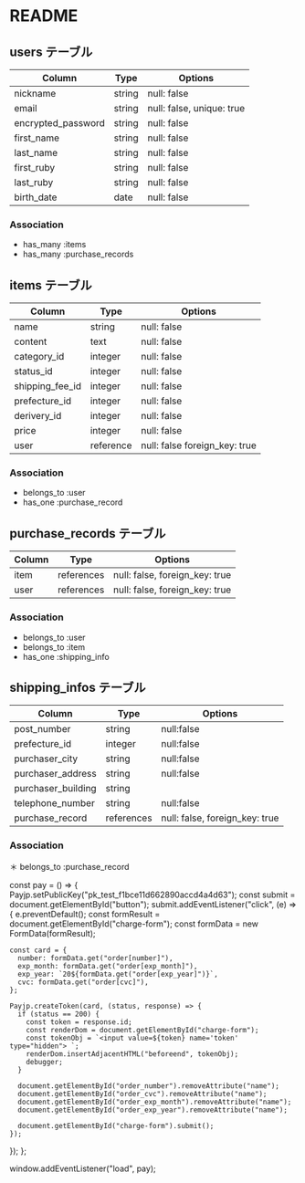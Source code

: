 # README

## users テーブル

| Column             | Type   | Options                   |
| ------------------ | ------ | ------------------------- |
| nickname           | string | null: false               |
| email              | string | null: false, unique: true |
| encrypted_password | string | null: false               |
| first_name         | string | null: false               |
| last_name          | string | null: false               |
| first_ruby         | string | null: false               |
| last_ruby          | string | null: false               |
| birth_date         | date   | null: false               |

### Association

* has_many :items
* has_many :purchase_records

## items テーブル
| Column          | Type       | Options                        |
| --------------- | ---------- | ------------------------------ |
| name            | string     | null: false                    |
| content         | text       | null: false                    |
| category_id     | integer    | null: false                    |
| status_id       | integer    | null: false                    |
| shipping_fee_id | integer    | null: false                    |
| prefecture_id   | integer    | null: false                    |
| derivery_id     | integer    | null: false                    |
| price           | integer    | null: false                    |
| user            | reference  | null: false foreign_key: true  |

### Association

* belongs_to :user
* has_one :purchase_record


## purchase_records テーブル
| Column     | Type       | Options                        |
| ---------- | ---------- | ------------------------------ |
| item       | references | null: false, foreign_key: true |
| user       | references | null: false, foreign_key: true |

### Association

* belongs_to :user
* belongs_to :item
* has_one :shipping_info


## shipping_infos テーブル

| Column              | Type       | Options                        |
| ------------------- | ---------- | ------------------------------ |
| post_number         | string     | null:false                     |
| prefecture_id       | integer    | null:false                     |
| purchaser_city      | string     | null:false                     |
| purchaser_address   | string     | null:false                     |
| purchaser_building  | string     |                                |
| telephone_number    | string     | null:false                     |
| purchase_record     | references | null: false, foreign_key: true |

### Association

＊ belongs_to :purchase_record

const pay = () => {
  Payjp.setPublicKey("pk_test_f1bce11d662890accd4a4d63");
  const submit = document.getElementById("button");
  submit.addEventListener("click", (e) => {
    e.preventDefault();
    const formResult = document.getElementById("charge-form");
    const formData = new FormData(formResult);

    const card = {
      number: formData.get("order[number]"),
      exp_month: formData.get("order[exp_month]"),
      exp_year: `20${formData.get("order[exp_year]")}`,
      cvc: formData.get("order[cvc]"),
    };

    Payjp.createToken(card, (status, response) => {
      if (status == 200) {
        const token = response.id;
        const renderDom = document.getElementById("charge-form");
        const tokenObj = `<input value=${token} name='token' type="hidden"> `;
        renderDom.insertAdjacentHTML("beforeend", tokenObj);
        debugger;
      }

      document.getElementById("order_number").removeAttribute("name");
      document.getElementById("order_cvc").removeAttribute("name");
      document.getElementById("order_exp_month").removeAttribute("name");
      document.getElementById("order_exp_year").removeAttribute("name");

      document.getElementById("charge-form").submit();
    });
  });
};

window.addEventListener("load", pay);
